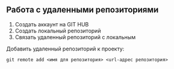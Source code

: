 ## Работа с удаленными репозиториями
1. Создать аккаунт на GIT HUB
2. Создать локальный репозиторий
3. Связать удаленный репозиторий с локальным

Добавить удаленный репозиторий к проекту:
```
git remote add <имя для репозитория> <url-адрес репозитория>
```
